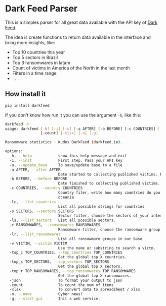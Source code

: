 # Dark Feed Parser

This is a simples parser for all great data available with the API key of [Dark Feed](https://darkfeed.io/).

The idea is create functions to return data available in the interface and bring more insights, like:
- Top 10 countries this year
- Top 5 sectors in Brazil
- Top 3 ransomwares in latam
- Count of victims in America of the North in the last month
- Filters in a time range
- . . . 

## How install it

```bash
pip install darkfeed
```

If you don't know how run it you can use the argument `-h`, like this:

```bash
darkfeed -h
usage: darkfeed [-h] [-i] [-u] [-a AFTER] [-b BEFORE] [-c COUNTRIES] [-lc] [-s SECTORS] [-ls] [-r RANSOMWARES] [-lr] [-v VICTIM] [-top_c TOP_COUNTRIES] [-top_s TOP_SECTORS] [-top_r TOP_RANSOMWARES] [-json]
                [-count] [-xlsx] [-n] [-g]

Ransomware statistics - Kudos DarkFeed (darkfeed.io).

options:
  -h, --help            show this help message and exit
  -i, --init            First step. Pass your API key
  -u, --update_base     To save/update base to a file
  -a AFTER, --after AFTER
                        Date started to collecting published victims. Format: YYYY-MM-DD
  -b BEFORE, --before BEFORE
                        Date finished to collecting published victims. Format: YYYY-MM-DD
  -c COUNTRIES, --country COUNTRIES
                        Country filer, write how many countries do you want split by [,]. You could also use: latam, south_america, central_america, middle_east, north_america, europe, asia, africa or
                        oceania
  -lc, --list_countries
                        List all possible strings for countries
  -s SECTORS, --sectors SECTORS
                        Sector filter, choose the sectors of your interest. You can choose more than one split then with [,]
  -ls, --list_sectors   List all possible sectors.
  -r RANSOMWARES, --ransomwares RANSOMWARES
                        Ransomware filter, choose the ransomware group of your interest. You can choose more than one split then with [,]
  -lr, --list_ransomwares
                        List all ransowmare groups in our base
  -v VICTIM, --victim VICTIM
                        Use the name or substring to search a victm.
  -top_c TOP_COUNTRIES, --top_countries TOP_COUNTRIES
                        Get the global top X countries.
  -top_s TOP_SECTORS, --top_sectors TOP_SECTORS
                        Get the global top X sectors.
  -top_r TOP_RANSOMWARES, --top_ransomwares TOP_RANSOMWARES
                        Get the global top X ransomwares.
  -json                 To format your output to json
  -count                To count the num of items
  -xlsx                 To convert data to spreadsheet / xlsx
  -n, --news            Cyber news!
  -g, --start_gui       Init a web service.
```
